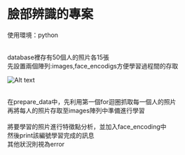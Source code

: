 # 臉部辨識的專案<br>
使用環境：python<br><br>

database裡存有50個人的照片各15張<br>
先設置兩個陣列:images,face_encodigs方便學習過程間的存取<br>

![Alt text](https://i.imgur.com/zNBc5gD.jpg)<br><br>

在prepare_data中，先利用第一個for迴圈抓取每一個人的照片<br>
再將每人的照片存取至images陣列中準備進行學習<br><br>
將要學習的照片進行特徵點分析，並加入face_encoding中<br>
然後print該編號學習完成的訊息<br>
其他狀況則視為error<br><br>
